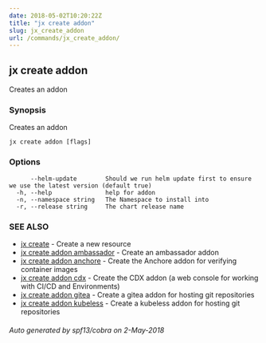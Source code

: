 ```yaml
---
date: 2018-05-02T10:20:22Z
title: "jx create addon"
slug: jx_create_addon
url: /commands/jx_create_addon/
---
```

## jx create addon

Creates an addon

### Synopsis

Creates an addon

```
jx create addon [flags]
```

### Options

```
      --helm-update        Should we run helm update first to ensure we use the latest version (default true)
  -h, --help               help for addon
  -n, --namespace string   The Namespace to install into
  -r, --release string     The chart release name
```

### SEE ALSO

* [jx create](/commands/jx_create/)	 - Create a new resource
* [jx create addon ambassador](/commands/jx_create_addon_ambassador/)	 - Create an ambassador addon
* [jx create addon anchore](/commands/jx_create_addon_anchore/)	 - Create the Anchore addon for verifying container images
* [jx create addon cdx](/commands/jx_create_addon_cdx/)	 - Create the CDX addon (a web console for working with CI/CD and Environments)
* [jx create addon gitea](/commands/jx_create_addon_gitea/)	 - Create a gitea addon for hosting git repositories
* [jx create addon kubeless](/commands/jx_create_addon_kubeless/)	 - Create a kubeless addon for hosting git repositories

###### Auto generated by spf13/cobra on 2-May-2018
